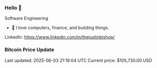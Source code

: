 ### Hello 🤙  

Software Engineering

- 🔭 I love computers, finance, and building things.
  
LinkedIn: https://www.linkedin.com/in/thejustinbishop/  














































































































































































































































































































































































































































































































































































































































### Bitcoin Price Update
Last updated: 2025-06-03 21:19:04 UTC
Current price: $105,730.00 USD
